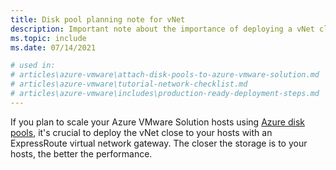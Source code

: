 ```yaml
---
title: Disk pool planning note for vNet
description: Important note about the importance of deploying a vNet closer to Azure VMware Solution hosts.
ms.topic: include
ms.date: 07/14/2021

# used in: 
# articles\azure-vmware\attach-disk-pools-to-azure-vmware-solution.md
# articles\azure-vmware\tutorial-network-checklist.md
# articles\azure-vmware\includes\production-ready-deployment-steps.md 
---
```



If you plan to scale your Azure VMware Solution hosts using [Azure disk pools](../../virtual-machines/disks-pools.md), it's crucial to deploy the vNet close to your hosts with an ExpressRoute virtual network gateway.  The closer the storage is to your hosts, the better the performance.